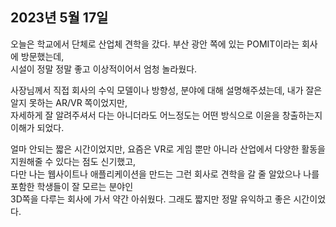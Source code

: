## **2023년 5월 17일**

오늘은 학교에서 단체로 산업체 견학을 갔다. 부산 광안 쪽에 있는 POMIT이라는 회사에 방문했는데,  
시설이 정말 정말 좋고 이상적이어서 엄청 놀라웠다.

사장님께서 직접 회사의 수익 모델이나 방향성, 분야에 대해 설명해주셨는데, 내가 잘은 알지 못하는 AR/VR 쪽이었지만,  
자세하게 잘 알려주셔서 다는 아니더라도 어느정도는 어떤 방식으로 이윤을 창출하는지 이해가 되었다.

얼마 안되는 짧은 시간이었지만, 요즘은 VR로 게임 뿐만 아니라 산업에서 다양한 활동을 지원해줄 수 있다는 점도 신기했고,  
다만 나는 웹사이트나 애플리케이션을 만드는 그런 회사로 견학을 갈 줄 알았으나 나를 포함한 학생들이 잘 모르는 분야인  
3D쪽을 다루는 회사에 가서 약간 아쉬웠다. 그래도 짧지만 정말 유익하고 좋은 시간이었다.
